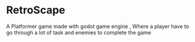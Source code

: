 # RetroScape
A Platformer game made with godot game engine , Where a player have to go through a lot of task and enemies to complete the game
